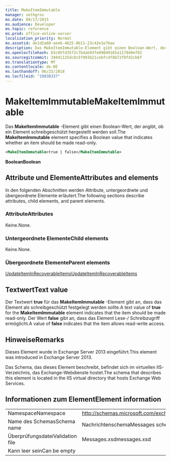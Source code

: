 ```yaml
---
title: MakeItemImmutable
manager: sethgros
ms.date: 09/17/2015
ms.audience: Developer
ms.topic: reference
ms.prod: office-online-server
localization_priority: Normal
ms.assetid: de1d2a60-aeeb-4625-8b11-23c42e1e7bae
description: Das MakeItemImmutable-Element gibt einen Boolean-Wert, der angibt, ob ein Element schreibgeschützt hergestellt werden soll.
ms.openlocfilehash: 63c05fd3572c7b4ab93fe098d9165a117849ef02
ms.sourcegitcommit: 34041125dc8c5f993b21cebfc4f8b72f0fd2cb6f
ms.translationtype: MT
ms.contentlocale: de-DE
ms.lasthandoff: 06/25/2018
ms.locfileid: "19830337"
---
```

# <a name="makeitemimmutable"></a><span data-ttu-id="d9a31-103">MakeItemImmutable</span><span class="sxs-lookup"><span data-stu-id="d9a31-103">MakeItemImmutable</span></span>

<span data-ttu-id="d9a31-104">Das **MakeItemImmutable** -Element gibt einen Boolean-Wert, der angibt, ob ein Element schreibgeschützt hergestellt werden soll.</span><span class="sxs-lookup"><span data-stu-id="d9a31-104">The **MakeItemImmutable** element specifies a Boolean value that indicates whether an item should be made read-only.</span></span> 
  
```XML
<MakeItemImmutable>true | false</MakeItemImmutable>
```

 <span data-ttu-id="d9a31-105">**Boolean**</span><span class="sxs-lookup"><span data-stu-id="d9a31-105">**Boolean**</span></span>
## <a name="attributes-and-elements"></a><span data-ttu-id="d9a31-106">Attribute und Elemente</span><span class="sxs-lookup"><span data-stu-id="d9a31-106">Attributes and elements</span></span>

<span data-ttu-id="d9a31-107">In den folgenden Abschnitten werden Attribute, untergeordnete und übergeordnete Elemente erläutert.</span><span class="sxs-lookup"><span data-stu-id="d9a31-107">The following sections describe attributes, child elements, and parent elements.</span></span>
  
### <a name="attributes"></a><span data-ttu-id="d9a31-108">Attribute</span><span class="sxs-lookup"><span data-stu-id="d9a31-108">Attributes</span></span>

<span data-ttu-id="d9a31-109">Keine.</span><span class="sxs-lookup"><span data-stu-id="d9a31-109">None.</span></span>
  
### <a name="child-elements"></a><span data-ttu-id="d9a31-110">Untergeordnete Elemente</span><span class="sxs-lookup"><span data-stu-id="d9a31-110">Child elements</span></span>

<span data-ttu-id="d9a31-111">Keine.</span><span class="sxs-lookup"><span data-stu-id="d9a31-111">None.</span></span>
  
### <a name="parent-elements"></a><span data-ttu-id="d9a31-112">Übergeordnete Elemente</span><span class="sxs-lookup"><span data-stu-id="d9a31-112">Parent elements</span></span>

[<span data-ttu-id="d9a31-113">UpdateItemInRecoverableItems</span><span class="sxs-lookup"><span data-stu-id="d9a31-113">UpdateItemInRecoverableItems</span></span>](updateiteminrecoverableitems.md)
  
## <a name="text-value"></a><span data-ttu-id="d9a31-114">Textwert</span><span class="sxs-lookup"><span data-stu-id="d9a31-114">Text value</span></span>

<span data-ttu-id="d9a31-115">Der Textwert **true** für das **MakeItemImmutable** -Element gibt an, dass das Element als schreibgeschützt festgelegt werden sollte.</span><span class="sxs-lookup"><span data-stu-id="d9a31-115">A text value of **true** for the **MakeItemImmutable** element indicates that the item should be made read-only.</span></span> <span data-ttu-id="d9a31-116">Der Wert **false** gibt an, dass das Element Lese-/ Schreibzugriff ermöglicht.</span><span class="sxs-lookup"><span data-stu-id="d9a31-116">A value of **false** indicates that the item allows read-write access.</span></span> 
  
## <a name="remarks"></a><span data-ttu-id="d9a31-117">Hinweise</span><span class="sxs-lookup"><span data-stu-id="d9a31-117">Remarks</span></span>

<span data-ttu-id="d9a31-118">Dieses Element wurde in Exchange Server 2013 eingeführt.</span><span class="sxs-lookup"><span data-stu-id="d9a31-118">This element was introduced in Exchange Server 2013.</span></span>
  
<span data-ttu-id="d9a31-119">Das Schema, das dieses Element beschreibt, befindet sich im virtuellen IIS-Verzeichnis, das Exchange-Webdienste hostet.</span><span class="sxs-lookup"><span data-stu-id="d9a31-119">The schema that describes this element is located in the IIS virtual directory that hosts Exchange Web Services.</span></span>
  
## <a name="element-information"></a><span data-ttu-id="d9a31-120">Informationen zum Element</span><span class="sxs-lookup"><span data-stu-id="d9a31-120">Element information</span></span>

|||
|:-----|:-----|
|<span data-ttu-id="d9a31-121">Namespace</span><span class="sxs-lookup"><span data-stu-id="d9a31-121">Namespace</span></span>  <br/> |http://schemas.microsoft.com/exchange/services/2006/messages  <br/> |
|<span data-ttu-id="d9a31-122">Name des Schemas</span><span class="sxs-lookup"><span data-stu-id="d9a31-122">Schema name</span></span>  <br/> |<span data-ttu-id="d9a31-123">Nachrichtenschema</span><span class="sxs-lookup"><span data-stu-id="d9a31-123">Messages schema</span></span>  <br/> |
|<span data-ttu-id="d9a31-124">Überprüfungsdatei</span><span class="sxs-lookup"><span data-stu-id="d9a31-124">Validation file</span></span>  <br/> |<span data-ttu-id="d9a31-125">Messages.xsd</span><span class="sxs-lookup"><span data-stu-id="d9a31-125">messages.xsd</span></span>  <br/> |
|<span data-ttu-id="d9a31-126">Kann leer sein</span><span class="sxs-lookup"><span data-stu-id="d9a31-126">Can be empty</span></span>  <br/> ||
   

